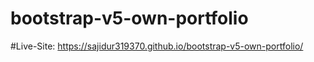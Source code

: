 # bootstrap-v5-own-portfolio
#Live-Site: https://sajidur319370.github.io/bootstrap-v5-own-portfolio/

